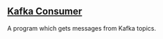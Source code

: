 ## [Kafka Consumer](http://kafka.apache.org/documentation.html#consumerapi)

A program which gets messages from Kafka topics.  